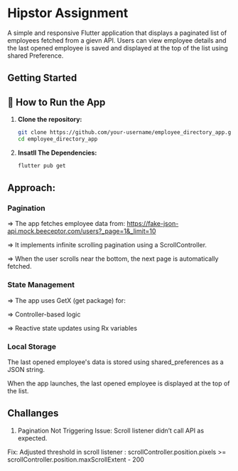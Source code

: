 # Hipstor Assignment

A simple and responsive Flutter application that displays a paginated list of employees fetched from a gievn API. Users can view employee details and the last opened employee is saved and displayed at the top of the list using shared Preference.


## Getting Started

## 🔧 How to Run the App

1. **Clone the repository:**
   ```bash
   git clone https://github.com/your-username/employee_directory_app.git
   cd employee_directory_app

2. **Insatll The Dependencies:**
   ```bash
   flutter pub get
## Approach:
   
### Pagination
=> The app fetches employee data from:
https://fake-json-api.mock.beeceptor.com/users?_page=1&_limit=10

=> It implements infinite scrolling pagination using a ScrollController.

=> When the user scrolls near the bottom, the next page is automatically fetched.

### State Management
=> The app uses GetX (get package) for:

=> Controller-based logic

=> Reactive state updates using Rx variables


### Local Storage
The last opened employee's data is stored using shared_preferences as a JSON string.

When the app launches, the last opened employee is displayed at the top of the list.

## Challanges

1. Pagination Not Triggering
Issue: Scroll listener didn’t call API as expected.

Fix: Adjusted threshold in scroll listener : scrollController.position.pixels >= scrollController.position.maxScrollExtent - 200



